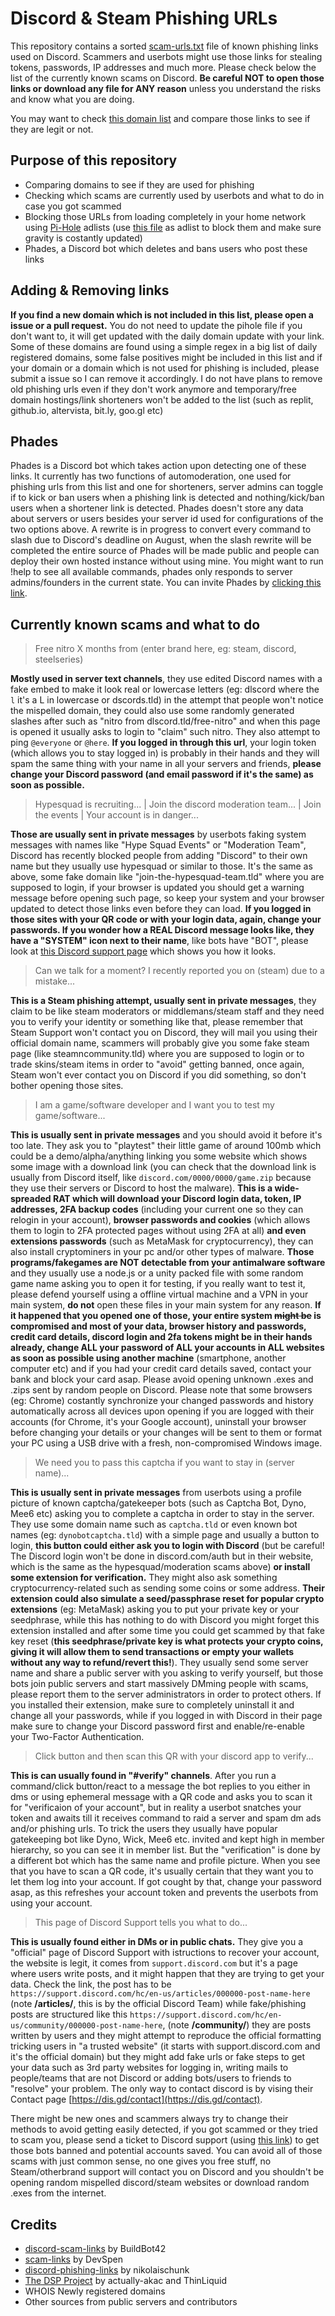 # Discord & Steam Phishing URLs

This repository contains a sorted [scam-urls.txt](https://raw.githubusercontent.com/Dogino/Discord-Phishing-URLs/main/scam-urls.txt) file of known phishing links used on Discord. 
Scammers and userbots might use those links for stealing tokens, passwords, IP addresses and much more. Please check below the list of the currently known scams on Discord.
**Be careful NOT to open those links or download any file for ANY reason** unless you understand the risks and know what you are doing.

You may want to check [this domain list](https://raw.githubusercontent.com/Dogino/Discord-Phishing-URLs/main/official-domains.txt) and compare those links to see if they are legit or not.

## Purpose of this repository
- Comparing domains to see if they are used for phishing
- Checking which scams are currently used by userbots and what to do in case you got scammed
- Blocking those URLs from loading completely in your home network using [Pi-Hole](https://github.com/pi-hole/pi-hole) adlists (use [this file](https://raw.githubusercontent.com/Dogino/Discord-Phishing-URLs/main/pihole-phishing-adlist.txt) as adlist to block them and make sure gravity is costantly updated)
- Phades, a Discord bot which deletes and bans users who post these links

## Adding & Removing links
**If you find a new domain which is not included in this list, please open a issue or a pull request.** You do not need to update the pihole file if you don't want to, it will get updated with the daily domain update with your link. Some of these domains are found using a simple regex in a big list of daily registered domains, some false positives might be included in this list and if your domain or a domain which is not used for phishing is included, please submit a issue so I can remove it accordingly. I do not have plans to remove old phishing urls even if they don't work anymore and temporary/free domain hostings/link shorteners won't be added to the list (such as replit, github.io, altervista, bit.ly, goo.gl etc)

## Phades
Phades is a Discord bot which takes action upon detecting one of these links. It currently has two functions of automoderation, one used for phishing urls from this list and one for shorteners, server admins can toggle if to kick or ban users when a phishing link is detected and nothing/kick/ban users when a shortener link is detected. Phades doesn't store any data about servers or users besides your server id used for configurations of the two options above. A rewrite is in progress to convert every command to slash due to Discord's deadline on August, when the slash rewrite will be completed the entire source of Phades will be made public and people can deploy their own hosted instance without using mine. You might want to run !help to see all available commands, phades only responds to server admins/founders in the current state. You can invite Phades by [clicking this link](https://discord.com/api/oauth2/authorize?client_id=926211335946137771&permissions=1529210072134&scope=bot%20applications.commands). 

## Currently known scams and what to do 

> Free nitro X months from (enter brand here, eg: steam, discord, steelseries)

**Mostly used in server text channels**, they use edited Discord names with a fake embed to make it look real or lowercase letters (eg: dlscord where the `l` it's a L in lowercase or dscords.tld) in the attempt that people won't notice the mispelled domain, they could also use some randomly generated slashes after such as "nitro from dlscord.tld/free-nitro" and when this page is opened it usually asks to login to "claim" such nitro. They also attempt to ping `@everyone` or `@here`.
**If you logged in through this url**, your login token (which allows you to stay logged in) is probably in their hands and they will spam the same thing with your name in all your servers and friends, **please change your Discord password (and email password if it's the same) as soon as possible.**

> Hypesquad is recruiting... | Join the discord moderation team... | Join the events | Your account is in danger...

**Those are usually sent in private messages** by userbots faking system messages with names like "Hype Squad Events" or "Moderation Team", Discord has recently blocked people from adding "Discord" to their own name but they usually use hypesquad or similar to those. 
It's the same as above, some fake domain like "join-the-hypesquad-team.tld" where you are supposed to login, if your browser is updated you should get a warning message before opening such page, so keep your system and your browser updated to detect those links even before they can load. **If you logged in those sites with your QR code or with your login data, again, change your passwords. If you wonder how a REAL Discord message looks like, they have a "SYSTEM" icon next to their name**, like bots have "BOT", please look at [this Discord support page](https://support.discord.com/hc/en-us/articles/360036118732-Discord-System-Messages) which shows you how it looks.

> Can we talk for a moment? I recently reported you on (steam) due to a mistake...

**This is a Steam phishing attempt, usually sent in private messages**, they claim to be like steam moderators or middlemans/steam staff and they need you to verify your identity or something like that, please remember that Steam Support won't contact you on Discord, they will mail you using their official domain name, scammers will probably give you some fake steam page (like steamncommunity.tld) where you are supposed to login or to trade skins/steam items in order to "avoid" getting banned, once again, Steam won't ever contact you on Discord if you did something, so don't bother opening those sites.

> I am a game/software developer and I want you to test my game/software...

**This is usually sent in private messages** and you should avoid it before it's too late. They ask you to "playtest" their little game of around 100mb which could be a demo/alpha/anything linking you some website which shows some image with a download link (you can check that the download link is usually from Discord itself, like `discord.com/0000/0000/game.zip` because they use their servers or Discord to host the malware). **This is a wide-spreaded RAT which will download your Discord login data, token, IP addresses, 2FA backup codes** (including your current one so they can relogin in your account), **browser passwords and cookies** (which allows them to login to 2FA protected pages without using 2FA at all) **and even extensions passwords** (such as MetaMask for cryptocurrency), they can also install cryptominers in your pc and/or other types of malware. **Those programs/fakegames are NOT detectable from your antimalware software** and they usually use a node.js or a unity packed file with some random game name asking you to open it for testing, if you really want to test it, please defend yourself using a offline virtual machine and a VPN in your main system, **do not** open these files in your main system for any reason.
**If it happened that you opened one of those, your entire system ~~might be~~  is compromised and most of your data, browser history and passwords, credit card details, discord login and 2fa tokens might be in their hands already, change ALL your password of ALL your accounts in ALL websites as soon as possible using another machine** (smartphone, another computer etc) and if you had your credit card details saved, contact your bank and block your card asap. Please avoid opening unknown .exes and .zips sent by random people on Discord. 
Please note that some browsers (eg: Chrome) costantly synchronize your changed passwords and history automatically across all devices upon opening if you are logged with their accounts (for Chrome, it's your Google account), uninstall your browser before changing your details or your changes will be sent to them or format your PC using a USB drive with a fresh, non-compromised Windows image.

> We need you to pass this captcha if you want to stay in (server name)...

**This is usually sent in private messages** from userbots using a profile picture of known captcha/gatekeeper bots (such as Captcha Bot, Dyno, Mee6 etc) asking you to complete a captcha in order to stay in the server. They use some domain name such as `captcha.tld` or even known bot names (eg: `dynobotcaptcha.tld`) with a simple page and usually a button to login, **this button could either ask you to login with Discord** (but be careful! The Discord login won't be done in discord.com/auth but in their website, which is the same as the hypesquad/moderation scams above) **or install some extension for verification.** They might also ask something cryptocurrency-related such as sending some coins or some address. **Their extension could also simulate a seed/passphrase reset for popular crypto extensions** (eg: MetaMask) asking you to put your private key or your seedphrase, while this has nothing to do with Discord you might forget this extension installed and after some time you could get scammed by that fake key reset (**this seedphrase/private key is what protects your crypto coins, giving it will allow them to send transactions or empty your wallets without any way to refund/revert this!**).
They usually send some server name and share a public server with you asking to verify yourself, but those bots join public servers and start massively DMming people with scams, please report them to the server administrators in order to protect others. If you installed their extension, make sure to completely uninstall it and change all your passwords, while if you logged in with Discord in their page make sure to change your Discord password first and enable/re-enable your Two-Factor Authentication.

> Click button and then scan this QR with your discord app to verify...

**This is can usually found in "#verify" channels**. After you run a command/click button/react to a message the bot replies to you either in dms or using ephemeral message with a QR code and asks you to scan it for "verificaion of your account", but in reality a userbot snatches your token and awaits till it receives command to raid a server and spam dm ads and/or phishing urls.
To trick the users they usually have popular gatekeeping bot like Dyno, Wick, Mee6 etc. invited and kept high in member hierarchy, so you can see it in member list. But the "verification" is done by a different bot which has the same name and profile picture. When you see that you have to scan a QR code, it's usually certain that they want you to let them log into your account.
If got cought by that, change your password asap, as this refreshes your account token and prevents the userbots from using your account.

> This page of Discord Support tells you what to do...

**This is usually found either in DMs or in public chats.** They give you a "official" page of Discord Support with istructions to recover your account, the website is legit, it comes from `support.discord.com` but it's a page where users write posts, and it might happen that they are trying to get your data. Check the link, the post has to be `https://support.discord.com/hc/en-us/articles/000000-post-name-here` (note **/articles/**, this is by the official Discord Team) while fake/phishing posts are structured like this `https://support.discord.com/hc/en-us/community/000000-post-name-here`, (note **/community/**) they are posts written by users and they might attempt to reproduce the official formatting tricking users in "a trusted website" (it starts with support.discord.com and it's the official domain) but they might add fake urls or fake steps to get your data such as 3rd party websites for logging in, writing mails to people/teams that are not Discord or adding bots/users to friends to "resolve" your problem. The only way to contact discord is by vising their Contact page [https://dis.gd/contact](https://dis.gd/contact).


There might be new ones and scammers always try to change their methods to avoid getting easily detected, if you got scammed or they tried to scam you, please send a ticket to Discord support (using [this link](https://dis.gd/contact)) to get those bots banned and potential accounts saved. You can avoid all of those scams with just common sense, no one gives you free stuff, no Steam/otherbrand support will contact you on Discord and you shouldn't be opening random mispelled discord/steam websites or download random .exes from the internet.

## Credits

 - [discord-scam-links](https://github.com/BuildBot42/discord-scam-links) by BuildBot42
 - [scam-links](https://github.com/DevSpen/scam-links) by DevSpen
 - [discord-phishing-links](https://github.com/nikolaischunk/discord-phishing-links) by nikolaischunk
 - [The DSP Project](https://github.com/Discord-AntiScam/scam-links) by actually-akac and ThinLiquid
 - WHOIS Newly registered domains
 - Other sources from public servers and contributors
